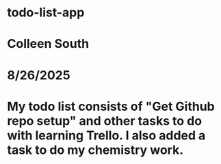 # todo-list-app
# Colleen South
# 8/26/2025
# My todo list consists of "Get Github repo setup" and other tasks to do with learning Trello. I also added a task to do my chemistry work.